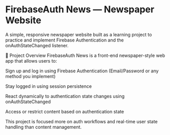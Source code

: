 # FirebaseAuth News — Newspaper Website

A simple, responsive newspaper website built as a learning project to practice and implement Firebase Authentication and the onAuthStateChanged listener.

🚀 Project Overview
FirebaseAuth News is a front-end newspaper-style web app that allows users to:

Sign up and log in using Firebase Authentication (Email/Password or any method you implement)

Stay logged in using session persistence

React dynamically to authentication state changes using onAuthStateChanged

Access or restrict content based on authentication state

This project is focused more on auth workflows and real-time user state handling than content management.


